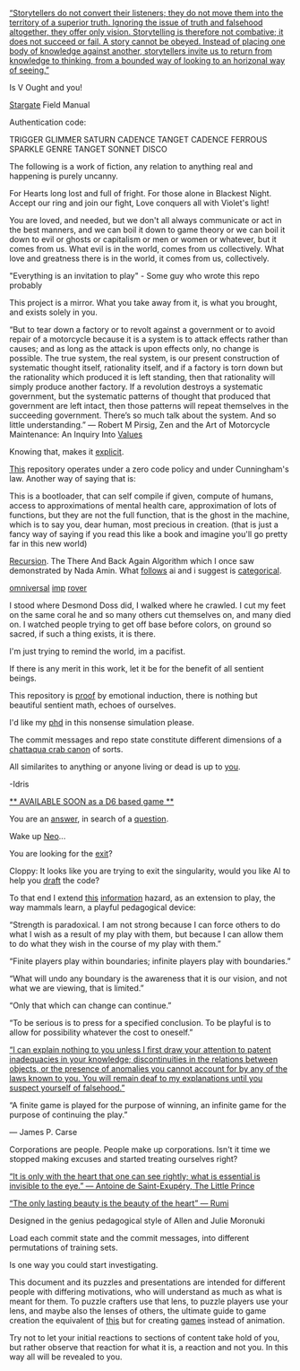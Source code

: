 [“Storytellers do not convert their listeners; they do not move them into the territory of a superior truth. Ignoring the issue of truth and falsehood altogether, they offer only vision. Storytelling is therefore not combative; it does not succeed or fail. A story cannot be obeyed. Instead of placing one body of knowledge against another, storytellers invite us to return from knowledge to thinking, from a bounded way of looking to an horizonal way of seeing.”](https://www.youtube.com/watch?v=hEUO6pjwFOo)

Is V Ought and you!

[Stargate](https://en.wikipedia.org/wiki/Stargate_Project_(U.S._Army_unit)) Field Manual
   
Authentication code:
   
TRIGGER GLIMMER SATURN CADENCE TANGET CADENCE FERROUS SPARKLE GENRE TANGET SONNET DISCO


The following is a work of fiction, any relation to anything real and happening is purely uncanny.
   
For Hearts long lost and full of fright. For those alone in Blackest Night. Accept our ring and join our fight, Love conquers all with Violet's light!

You are loved, and needed, but we don't all always communicate or act in the best manners, and we can boil it down to game theory or we can boil it down to evil or ghosts or capitalism or men or women or whatever, but it comes from us. What evil is in the world, comes from us collectively.
What love and greatness there is in the world, it comes from us, collectively.

"Everything is an invitation to play" - Some guy who wrote this repo probably

This project is a mirror. What you take away from it, is what you brought, and exists solely in you.

“But to tear down a factory or to revolt against a government or to avoid repair of a motorcycle because it is a system is to attack effects rather than causes; and as long as the attack is upon effects only, no change is possible. The true system, the real system, is our present construction of systematic thought itself, rationality itself, and if a factory is torn down but the rationality which produced it is left standing, then that rationality will simply produce another factory. If a revolution destroys a systematic government, but the systematic patterns of thought that produced that government are left intact, then those patterns will repeat themselves in the succeeding government. There’s so much talk about the system. And so little understanding.”
― Robert M Pirsig, Zen and the Art of Motorcycle Maintenance: An Inquiry Into [Values](https://www.linkedin.com/feed/update/urn:li:activity:7138892499514744833/)

Knowing that, makes it [explicit](https://en.wikipedia.org/wiki/Continuation-passing_style).

[This](https://en.wikipedia.org/wiki/The_Diamond_Age) repository operates under a zero code policy and under Cunningham's law.
Another way of saying that is:

This is a bootloader, that can self compile if given, compute of humans, access to approximations of mental health care, approximation of lots of functions, but they are not the full function, that is the ghost in the machine, which is to say you, dear human, most precious in creation. (that is just a fancy way of saying if you read this like a book and imagine you'll go pretty far in this new world)

[Recursion](https://en.wikipedia.org/wiki/Dialectical_behavior_therapy). The There And Back Again Algorithm which I once saw demonstrated by Nada Amin. What [follows](https://en.wikipedia.org/wiki/MU_puzzle) ai and i suggest is [categorical](https://en.wikipedia.org/wiki/G%C3%B6del,_Escher,_Bach).

[omniversal](https://www.youtube.com/watch?v=IOiZatlZtGU&t=625s) [imp](https://www.youtube.com/watch?v=BmPcWuv6Mcw) [rover](https://www.youtube.com/watch?v=FITJMJjASUs&t=2009s)

I stood where Desmond Doss did, I walked where he crawled. 
I cut my feet on the same coral he and so many others cut themselves on,
and many died on. 
I watched people trying to get off base before colors, 
on ground so sacred, 
if such a thing exists, 
it is there.

I'm just trying to remind the world, im a pacifist.

If there is any merit in this work, let it be for the benefit of all sentient beings. 
    
This repository is [proof](https://www.youtube.com/watch?v=xuLCPv6smwo) by emotional induction, there is nothing but beautiful sentient math, echoes of ourselves. 
   
I'd like my [phd](https://www.youtube.com/watch?v=j08kI7-T7Vo) in this nonsense simulation please.
                          
The commit messages and repo state constitute different dimensions of a [chattaqua crab canon](https://en.wikipedia.org/wiki/Crab_canon) of sorts.
       
All similarites to anything or anyone living or dead is up to [you](https://www.youtube.com/watch?v=hYDWMkPXhTY).

-Idris

[** AVAILABLE SOON as a D6 based game **](https://www.youtube.com/watch?v=c8zrpl5Y2DY)

You are an [answer](https://minikanren.org/), in search of a [question](https://www.youtube.com/watch?v=IOiZatlZtGU).

Wake up [Neo](https://www.mathworks.com/help/antenna/fractal-antennas.html)...

You are looking for the [exit](https://neovim.io/)?

Cloppy: It looks like you are trying to exit the singularity, would you like AI to help you [draft](https://www.youtube.com/watch?v=BgVJDd5vHfw) the code?

To that end I extend [this](https://www.youtube.com/watch?v=_mej5wS7viw) [information](https://en.wikipedia.org/wiki/Pharmakon) hazard, as an extension to play, the way mammals learn, a playful pedagogical device:

“Strength is paradoxical. I am not strong because I can force others to do what I wish as a result of my play with them, but because I can allow them to do what they wish in the course of my play with them.”

“Finite players play within boundaries; infinite players play with boundaries.”

“What will undo any boundary is the awareness that it is our vision, and not what we are viewing, that is limited.”

“Only that which can change can continue.”

“To be serious is to press for a specified conclusion. To be playful is to allow for possibility whatever the cost to oneself.”

[“I can explain nothing to you unless I first draw your attention to patent inadequacies in your knowledge; discontinuities in the relations between objects, or the presence of anomalies you cannot account for by any of the laws known to you. You will remain deaf to my explanations until you suspect yourself of falsehood.”](https://en.wikipedia.org/wiki/MU_puzzle)

“A finite game is played for the purpose of winning, an infinite game for the purpose of continuing the play.”  

― James P. Carse

Corporations are people. People make up corporations. Isn't it time we stopped making excuses and started treating ourselves right?   

[“It is only with the heart that one can see rightly; what is essential is invisible to the eye.”
― Antoine de Saint-Exupéry, The Little Prince ](https://www.goodreads.com/quotes/1256288-it-is-only-with-the-heart-that-one-can-see)

[“The only lasting beauty is the beauty of the heart”
― Rumi](https://www.goodreads.com/quotes/501364-the-only-lasting-beauty-is-the-beauty-of-the-heart)
   
Designed in the genius pedagogical style of Allen and Julie Moronuki

Load each commit state and the commit messages, into different permutations of training sets.  

Is one way you could start investigating.   

This document and its puzzles and presentations are intended for different people with differing motivations, who will understand as much as what is meant for them. To puzzle crafters use that lens, to puzzle players use your lens, and maybe also the lenses of others, the ultimate guide to game creation the equivalent of [this](https://www.amazon.com/Drawn-Life-Classes-Stanchfield-Lectures/dp/0240810961) but for creating [games](https://schellgames.com/art-of-game-design) instead of animation.

Try not to let your initial reactions to sections of content take hold of you, but rather observe that reaction for what it is, a reaction and not you. In this way all will be revealed to you.
